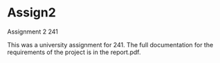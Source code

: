 # Assign2
Assignment 2 241



This was a university assignment for 241. The full documentation for the requirements of the project is in the report.pdf.
